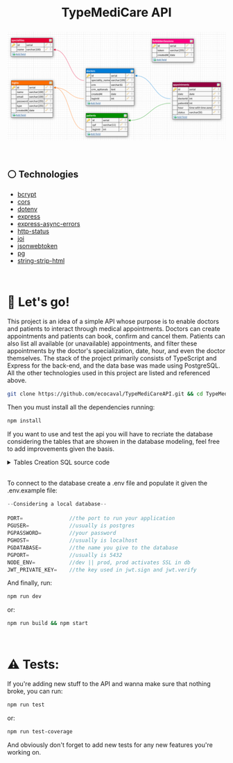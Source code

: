 <br>

# <p align = "center">TypeMediCare API</p>

<p align = "center"><img style="width:800px" src="./assets/read-me-pic.png"/></p>

<br>

## :white_circle: Technologies

- [bcrypt](https://www.npmjs.com/package/bcrypt)
- [cors](https://www.npmjs.com/package/cors)
- [dotenv](https://www.npmjs.com/package/dotenv)
- [express](https://expressjs.com/)
- [express-async-errors](https://www.npmjs.com/package/express-async-errors)
- [http-status](https://www.npmjs.com/package/http-status)
- [joi](https://joi.dev/)
- [jsonwebtoken](https://www.npmjs.com/package/jsonwebtoken)
- [pg](https://node-postgres.com/)
- [string-strip-html](https://www.npmjs.com/package/string-strip-html)

<br>

# 🏁 Let's go!

This project is an idea of a simple API whose purpose is to enable doctors and patients to interact through medical appointments. Doctors can create appointments and patients can book, confirm and cancel them. Patients can also list all available (or unavailable) appointments, and filter these appointments by the doctor's specialization, date, hour, and even the doctor themselves. The stack of the project primarily consists of TypeScript and Express for the back-end, and the data base was made using PostgreSQL. All the other technologies used in this project are listed and referenced above.  

```bash
git clone https://github.com/ecocaval/TypeMediCareAPI.git && cd TypeMediCareAPI
```

Then you must install all the dependencies running:

```bash
npm install
```

If you want to use and test the api you will have to recriate the database considering the tables that are showen in the database modeling, feel free to add improvements given the basis. 

<details>
<summary>Tables Creation SQL source code</summary>

```sql
CREATE TABLE logins (
	"id" serial NOT NULL,
	"name" varchar(100) NOT NULL,
	"email" varchar(100) NOT NULL UNIQUE,
	"password" varchar(255) NOT NULL,
	"type" varchar(255) NOT NULL,
	"createdAt" DATE NOT NULL DEFAULT 'NOW()',
	CONSTRAINT "logins_pk" PRIMARY KEY ("id")
) WITH (
  OIDS=FALSE
);

CREATE TABLE patients (
	"id" serial NOT NULL,
	"cpf" varchar(11) NOT NULL UNIQUE,
	"loginId" int NOT NULL UNIQUE,
	CONSTRAINT "patients_pk" PRIMARY KEY ("id")
) WITH (
  OIDS=FALSE
);

CREATE TABLE doctors (
	"id" serial NOT NULL,
	"specialityName" varchar(100) NOT NULL,
	"crm" varchar(6) NOT NULL UNIQUE,
	"crmOptionals" TEXT,
	"createdAt" DATE NOT NULL DEFAULT 'NOW()',
	"loginId" int NOT NULL UNIQUE,
	CONSTRAINT "doctors_pk" PRIMARY KEY ("id")
) WITH (
  OIDS=FALSE
);

CREATE TABLE specialities (
	"id" serial NOT NULL,
	"name" varchar(100) NOT NULL UNIQUE,
	CONSTRAINT "specialities_pk" PRIMARY KEY ("id")
) WITH (
  OIDS=FALSE
);

CREATE TABLE appointments (
	"id" serial NOT NULL,
	"date" DATE NOT NULL,
	"doctorId" int NOT NULL,
	"patientId" int,
	"hour" time with time zone NOT NULL,
	"status" varchar(50) NOT NULL DEFAULT 'free',
	CONSTRAINT "appointments_pk" PRIMARY KEY ("id")
) WITH (
  OIDS=FALSE
);

CREATE TABLE "forbidenSessions" (
	"id" SERIAL NOT NULL,
	"token" VARCHAR(255) NOT NULL,
	"createdAt" DATE DEFAULT NOW()
);

ALTER TABLE "patients" 
ADD CONSTRAINT "patients_fk0" 
FOREIGN KEY ("loginId") 
REFERENCES "logins"("id") ON DELETE CASCADE;

ALTER TABLE "doctors" 
ADD CONSTRAINT "doctors_fk0" 
FOREIGN KEY ("specialityName") 
REFERENCES "specialities"("name") ON DELETE CASCADE;

ALTER TABLE "doctors" 
ADD CONSTRAINT "doctors_fk1" 
FOREIGN KEY ("loginId") 
REFERENCES "logins"("id") ON DELETE CASCADE;

ALTER TABLE "appointments" 
ADD CONSTRAINT "appointments_fk0" 
FOREIGN KEY ("doctorId") 
REFERENCES "doctors"("id") ON DELETE CASCADE;

ALTER TABLE "appointments" 
ADD CONSTRAINT "appointments_fk1" 
FOREIGN KEY ("patientId") 
REFERENCES "patients"("id") ON DELETE CASCADE;
```

</details>

<br>

To connect to the database create a .env file and populate it given the .env.example file:

```javascript
--Considering a local database--

PORT=               //the port to run your application
PGUSER=             //usually is postgres
PGPASSWORD=         //your password
PGHOST=             //usually is localhost
PGDATABASE=         //the name you give to the database
PGPORT=             //usually is 5432
NODE_ENV=           //dev || prod, prod activates SSL in db
JWT_PRIVATE_KEY=    //the key used in jwt.sign and jwt.verify
```



And finally, run:

```bash
npm run dev
```

or:

```bash
npm run build && npm start
```

<br>

# ⚠️ Tests:

If you're adding new stuff to the API and wanna make sure that nothing broke, you can run:

```bash
npm run test
```

or:

```bash
npm run test-coverage
```

And obviously don't forget to add new tests for any new features you're working on.
